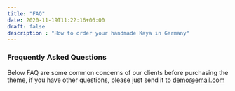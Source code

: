 ```yaml
---
title: "FAQ"
date: 2020-11-19T11:22:16+06:00
draft: false
description : "How to order your handmade Kaya in Germany"
---
```


### Frequently Asked Questions

Below FAQ are some common concerns of our clients before purchasing the <br> theme, if you have other questions, please just send it to demo@email.com